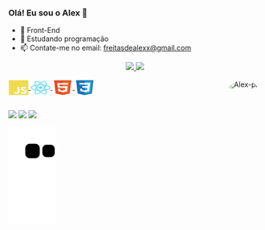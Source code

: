 ### Olá! Eu sou o Alex 👋

- 🔭 Front-End
- 🌱 Estudando programação
- 📫 Contate-me no email: freitasdealexx@gmail.com

<div align="center">
  <a href="https://github.com/freitasdealexx">
  <img height="150em" src="https://github-readme-stats.vercel.app/api?username=freitasdealexx&show_icons=true&theme=dark&include_all_commits=true&count_private=true"/>
  <img height="150em" src="https://github-readme-stats.vercel.app/api/top-langs/?username=freitasdealexx&layout=compact&langs_count=7&theme=dark"/>
</div>

<div style="display: inline_block"><br>
  <img align="center" alt="Alex-Js" height="30" width="40" src="https://raw.githubusercontent.com/devicons/devicon/master/icons/javascript/javascript-plain.svg">
  <img align="center" alt="Alex-React" height="30" width="40" src="https://raw.githubusercontent.com/devicons/devicon/master/icons/react/react-original.svg">
  <img align="center" alt="Alex-HTML" height="30" width="40" src="https://raw.githubusercontent.com/devicons/devicon/master/icons/html5/html5-original.svg">
  <img align="center" alt="Alex-CSS" height="30" width="40" src="https://raw.githubusercontent.com/devicons/devicon/master/icons/css3/css3-original.svg">
  <img align="right" alt="Alex-pic" height="150" style="border-radius:50px;" src="https://media.discordapp.net/attachments/979530712858378274/995889862819463259/H51a92c49ae644b3cb75521628caac56fF_1.png?width=414&height=414">
</div>

##

<div> 
  <a href="https://www.youtube.com/channel/UC-4NdRlqUPyna9w7_6sGltQ" target="_blank"><img src="https://img.shields.io/badge/YouTube-FF0000?style=for-the-badge&logo=youtube&logoColor=white" target="_blank"></a>
  <a href="https://www.instagram.com/freitasdealex/" target="_blank"><img src="https://img.shields.io/badge/-Instagram-%23E4405F?style=for-the-badge&logo=instagram&logoColor=white" target="_blank"></a>
  <a href = "mailto:freitasdealexx@gmail.com"><img src="https://img.shields.io/badge/-Gmail-%23333?style=for-the-badge&logo=gmail&logoColor=white" target="_blank"></a>
 
  ![Snake animation](https://github.com/rafaballerini/rafaballerini/blob/output/github-contribution-grid-snake.svg)
 
</div>
